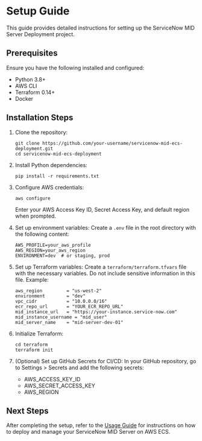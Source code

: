 # Setup Guide

This guide provides detailed instructions for setting up the ServiceNow MID Server Deployment project.

## Prerequisites

Ensure you have the following installed and configured:

- Python 3.8+
- AWS CLI
- Terraform 0.14+
- Docker

## Installation Steps

1. Clone the repository:
   ```
   git clone https://github.com/your-username/servicenow-mid-ecs-deployment.git
   cd servicenow-mid-ecs-deployment
   ```

2. Install Python dependencies:
   ```
   pip install -r requirements.txt
   ```

3. Configure AWS credentials:
   ```
   aws configure
   ```
   Enter your AWS Access Key ID, Secret Access Key, and default region when prompted.

4. Set up environment variables:
   Create a `.env` file in the root directory with the following content:
   ```
   AWS_PROFILE=your_aws_profile
   AWS_REGION=your_aws_region
   ENVIRONMENT=dev  # or staging, prod
   ```

5. Set up Terraform variables:
   Create a `terraform/terraform.tfvars` file with the necessary variables. Do not include sensitive information in this file. Example:
   ```
   aws_region         = "us-west-2"
   environment        = "dev"
   vpc_cidr           = "10.0.0.0/16"
   ecr_repo_url       = "YOUR_ECR_REPO_URL"
   mid_instance_url   = "https://your-instance.service-now.com"
   mid_instance_username = "mid_user"
   mid_server_name    = "mid-server-dev-01"
   ```

6. Initialize Terraform:
   ```
   cd terraform
   terraform init
   ```

7. (Optional) Set up GitHub Secrets for CI/CD:
   In your GitHub repository, go to Settings > Secrets and add the following secrets:
   - AWS_ACCESS_KEY_ID
   - AWS_SECRET_ACCESS_KEY
   - AWS_REGION

## Next Steps

After completing the setup, refer to the [Usage Guide](usage.md) for instructions on how to deploy and manage your ServiceNow MID Server on AWS ECS.